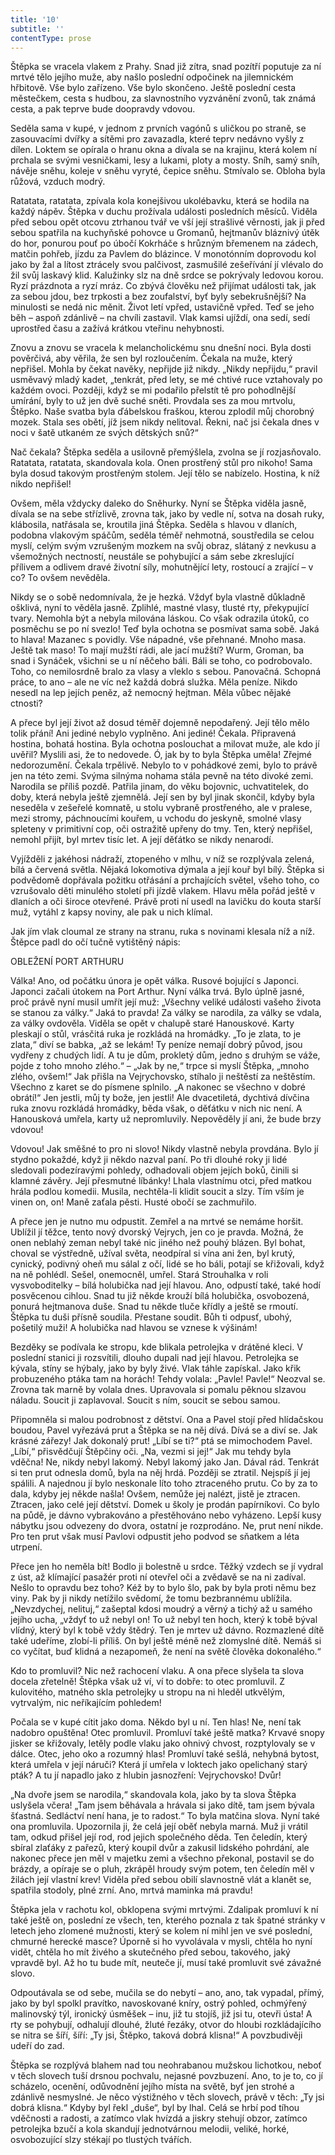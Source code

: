 ```yaml
---
title: '10'
subtitle: ''
contentType: prose
---
```


<section>

Štěpka se vracela vlakem z Prahy. Snad již zítra, snad pozítří poputuje za ní mrtvé tělo jejího muže, aby našlo poslední odpočinek na jilemnickém hřbitově. Vše bylo zařízeno. Vše bylo skončeno. Ještě poslední cesta městečkem, cesta s hudbou, za slavnostního vyzvánění zvonů, tak známá cesta, a pak teprve bude doopravdy vdovou.

Seděla sama v kupé, v jednom z prvních vagónů s uličkou po straně, se zasouvacími dvířky a sítěmi pro zavazadla, které teprv nedávno vyšly z dílen. Loktem se opírala o hranu okna a dívala se na krajinu, která kolem ní prchala se svými vesničkami, lesy a lukami, ploty a mosty. Sníh, samý sníh, návěje sněhu, koleje v sněhu vyryté, čepice sněhu. Stmívalo se. Obloha byla růžová, vzduch modrý.

Ratatata, ratatata, zpívala kola konejšivou ukolébavku, která se hodila na každý nápěv. Štěpka v duchu prožívala události posledních měsíců. Viděla před sebou opět otcovu ztrhanou tvář ve vší její strašlivé věrnosti, jak ji před sebou spatřila na kuchyňské pohovce u Gromanů, hejtmanův bláznivý útěk do hor, ponurou pouť po úbočí Kokrháče s hrůzným břemenem na zádech, matčin pohřeb, jízdu za Pavlem do blázince. V monotónním doprovodu kol jako by žal a lítost ztrácely svou palčivost, zasmušilé zešeřívání jí vlévalo do žil svůj laskavý klid. Kalužinky slz na dně srdce se pokrývaly ledovou korou. Ryzí prázdnota a ryzí mráz. Co zbývá člověku než přijímat události tak, jak za sebou jdou, bez trpkosti a bez zoufalství, byť byly sebekrušnější? Na minulosti se nedá nic měnit. Život letí vpřed, ustavičně vpřed. Teď se jeho běh – aspoň zdánlivě – na chvíli zastavil. Vlak kamsi ujíždí, ona sedí, sedí uprostřed času a zažívá krátkou vteřinu nehybnosti.

Znovu a znovu se vracela k melancholickému snu dnešní noci. Byla dosti pověrčivá, aby věřila, že sen byl rozloučením. Čekala na muže, který nepřišel. Mohla by čekat navěky, nepřijde již nikdy. „Nikdy nepřijdu,“ pravil usměvavý mladý kadet, „tenkrát, před lety, se mé chtivé ruce vztahovaly po každém ovoci. Později, když se mi podařilo přelstít tě pro pohodlnější umírání, byly to už jen dvě suché sněti. Provdala ses za mou mrtvolu, Štěpko. Naše svatba byla ďábelskou fraškou, kterou zplodil můj chorobný mozek. Stala ses obětí, jíž jsem nikdy nelitoval. Řekni, nač jsi čekala dnes v noci v šatě utkaném ze svých dětských snů?“

Nač čekala? Štěpka seděla a usilovně přemýšlela, zvolna se jí rozjasňovalo. Ratatata, ratatata, skandovala kola. Onen prostřený stůl pro nikoho! Sama byla dosud takovým prostřeným stolem. Její tělo se nabízelo. Hostina, k níž nikdo nepřišel!

Ovšem, měla vždycky daleko do Sněhurky. Nyní se Štěpka viděla jasně, dívala se na sebe střízlivě, zrovna tak, jako by vedle ní, sotva na dosah ruky, klábosila, natřásala se, kroutila jiná Štěpka. Seděla s hlavou v dlaních, podobna vlakovým spáčům, seděla téměř nehmotná, soustředila se celou myslí, celým svým vzrušeným mozkem na svůj obraz, slátaný z nevkusu a všemožných nectností, neustále se pohybující a sám sebe zkreslující přílivem a odlivem dravé životní síly, mohutnějící lety, rostoucí a zrající – v co? To ovšem nevěděla.

Nikdy se o sobě nedomnívala, že je hezká. Vždyť byla vlastně důkladně ošklivá, nyní to věděla jasně. Zplihlé, mastné vlasy, tlusté rty, překypující tvary. Nemohla být a nebyla milována láskou. Co však odrazila útoků, co posměchu se po ní svezlo! Teď byla ochotna se posmívat sama sobě. Jaká to hlava! Mazanec s povidly. Vše nápadné, vše přehnané. Mnoho masa. Ještě tak maso! To mají mužští rádi, ale jací mužští? Wurm, Groman, ba snad i Synáček, všichni se u ní něčeho báli. Báli se toho, co podrobovalo. Toho, co nemilosrdně bralo za vlasy a vleklo s sebou. Panovačná. Schopná práce, to ano – ale ne víc než každá dobrá služka. Měla peníze. Nikdo nesedl na lep jejích peněz, až nemocný hejtman. Měla vůbec nějaké ctnosti?

A přece byl její život až dosud téměř dojemně nepodařený. Její tělo mělo tolik přání! Ani jediné nebylo vyplněno. Ani jediné! Čekala. Připravená hostina, bohatá hostina. Byla ochotna poslouchat a milovat muže, ale kdo jí uvěřil? Myslili asi, že to nedovede. Ó, jak by to byla Štěpka uměla! Zřejmé nedorozumění. Čekala trpělivě. Nebylo to v pohádkové zemi, bylo to právě jen na této zemi. Svýma silnýma nohama stála pevně na této divoké zemi. Narodila se příliš pozdě. Patřila jinam, do věku bojovnic, uchvatitelek, do doby, která nebyla ještě zjemnělá. Její sen by byl jinak skončil, kdyby byla neseděla v zešeřelé komnatě, u stolu vybraně prostřeného, ale v pralese, mezi stromy, páchnoucími kouřem, u vchodu do jeskyně, smolné vlasy spleteny v primitivní cop, oči ostražitě upřeny do tmy. Ten, který nepřišel, nemohl přijít, byl mrtev tisíc let. A její děťátko se nikdy nenarodí.

Vyjížděli z jakéhosi nádraží, ztopeného v mlhu, v níž se rozplývala zelená, bílá a červená světla. Nějaká lokomotiva dýmala a její kouř byl bílý. Štěpka si podvědomě dopřávala požitku otřásání a prchajících světel, všeho toho, co vzrušovalo děti minulého století při jízdě vlakem. Hlavu měla pořád ještě v dlaních a oči široce otevřené. Právě proti ní usedl na lavičku do kouta starší muž, vytáhl z kapsy noviny, ale pak u nich klímal.

Jak jím vlak cloumal ze strany na stranu, ruka s novinami klesala níž a níž. Štěpce padl do očí tučně vytištěný nápis:

OBLEŽENÍ PORT ARTHURU

Válka! Ano, od počátku února je opět válka. Rusové bojující s Japonci. Japonci začali útokem na Port Arthur. Nyní válka trvá. Bylo úplně jasné, proč právě nyní musil umřít její muž: „Všechny veliké události vašeho života se stanou za války.“ Jaká to pravda! Za války se narodila, za války se vdala, za války ovdověla. Viděla se opět v chalupě staré Hanouskové. Karty pleskají o stůl, vrásčitá ruka je rozkládá na hromádky. „To je zlata, to je zlata,“ diví se babka, „až se lekám! Ty peníze nemají dobrý původ, jsou vydřeny z chudých lidí. A tu je dům, prokletý dům, jedno s druhým se váže, pojde z toho mnoho zlého.“ – „Jak by ne,“ trpce si myslí Štěpka, „mnoho zlého, ovšem!“ Jak přišla na Vejrychovsko, stíhalo ji neštěstí za neštěstím. Všechno z karet se do písmene splnilo. „A nakonec se všechno v dobré obrátí!“ Jen jestli, můj ty bože, jen jestli! Ale dvacetiletá, dychtivá dívčina ruka znovu rozkládá hromádky, běda však, o děťátku v nich nic není. A Hanousková umřela, karty už nepromluvily. Nepověděly jí ani, že bude brzy vdovou!

Vdovou! Jak směšné to pro ni slovo! Nikdy vlastně nebyla provdána. Bylo jí stydno pokaždé, když ji někdo nazval paní. Po tři dlouhé roky ji lidé sledovali podezíravými pohledy, odhadovali objem jejích boků, činili si klamné závěry. Její přesmutné líbánky! Lhala vlastnímu otci, před matkou hrála podlou komedii. Musila, nechtěla-li klidit soucit a slzy. Tím vším je vinen on, on! Maně zaťala pěsti. Husté obočí se zachmuřilo.

A přece jen je nutno mu odpustit. Zemřel a na mrtvé se nemáme horšit. Ublížil jí těžce, tento nový dvorský Vejrych, jen co je pravda. Možná, že onen neblahý zeman nebyl také nic jiného než pouhý blázen. Byl bohat, choval se výstředně, užíval světa, neodpíral si vína ani žen, byl krutý, cynický, podivný oheň mu sálal z očí, lidé se ho báli, potají se křižovali, když na ně pohlédl. Sešel, onemocněl, umřel. Stará Strouhalka v roli vysvoboditelky – bílá holubička nad její hlavou. Ano, odpustí také, také hodí posvěcenou cihlou. Snad tu již někde krouží bílá holubička, osvobozená, ponurá hejtmanova duše. Snad tu někde tluče křídly a ještě se rmoutí. Štěpka tu duši přísně soudila. Přestane soudit. Bůh ti odpusť, ubohý, pošetilý muži! A holubička nad hlavou se vznese k výšinám!

Bezděky se podívala ke stropu, kde blikala petrolejka v drátěné kleci. V poslední stanici ji rozsvítili, dlouho dupali nad její hlavou. Petrolejka se kývala, stíny se hýbaly, jako by byly živé. Vlak táhle zapískal. Jako křik probuzeného ptáka tam na horách! Tehdy volala: „Pavle! Pavle!“ Neozval se. Zrovna tak marně by volala dnes. Upravovala si pomalu pěknou slzavou náladu. Soucit ji zaplavoval. Soucit s ním, soucit se sebou samou.

Připomněla si malou podrobnost z dětství. Ona a Pavel stojí před hlídačskou boudou, Pavel vyřezává prut a Štěpka se na něj dívá. Dívá se a diví se. Jak krásné zářezy! Jak dokonalý prut! „Líbí se ti?“ ptá se mimochodem Pavel. „Líbí,“ přisvědčují Štěpčiny oči. „Na, vezmi si jej!“ Jak mu tehdy byla vděčna! Ne, nikdy nebyl lakomý. Nebyl lakomý jako Jan. Dával rád. Tenkrát si ten prut odnesla domů, byla na něj hrdá. Později se ztratil. Nejspíš jí jej spálili. A najednou jí bylo neskonale líto toho ztraceného prutu. Co by za to dala, kdyby jej někde našla! Ovšem, nemůže jej nalézt, jistě je ztracen. Ztracen, jako celé její dětství. Domek u školy je prodán papírníkovi. Co bylo na půdě, je dávno vybrakováno a přestěhováno nebo vyházeno. Lepší kusy nábytku jsou odvezeny do dvora, ostatní je rozprodáno. Ne, prut není nikde. Pro ten prut však musí Pavlovi odpustit jeho podvod se sňatkem a léta utrpení.

Přece jen ho neměla bít! Bodlo ji bolestně u srdce. Těžký vzdech se jí vydral z úst, až klímající pasažér proti ní otevřel oči a zvědavě se na ni zadíval. Nešlo to opravdu bez toho? Kéž by to bylo šlo, pak by byla proti němu bez viny. Pak by ji nikdy netížilo svědomí, že tomu bezbrannému ublížila. „Nevzdychej, nelituj,“ zašeptal kdosi moudrý a věrný a tichý až u samého jejího ucha, „vždyť to už nebyl on! To už nebyl ten hoch, který k tobě býval vlídný, který byl k tobě vždy štědrý. Ten je mrtev už dávno. Rozmazlené dítě také udeříme, zlobí-li příliš. On byl ještě méně než zlomyslné dítě. Nemáš si co vyčítat, buď klidná a nezapomeň, že není na světě člověka dokonalého.“

Kdo to promluvil? Nic než rachocení vlaku. A ona přece slyšela ta slova docela zřetelně! Štěpka však už ví, ví to dobře: to otec promluvil. Z kulovitého, matného skla petrolejky u stropu na ni hleděl utkvělým, vytrvalým, nic neříkajícím pohledem!

Počala se v kupé cítit jako doma. Někdo byl u ní. Ten hlas! Ne, není tak nadobro opuštěna! Otec promluvil. Promluví také ještě matka? Krvavé snopy jisker se křižovaly, letěly podle vlaku jako ohnivý chvost, rozptylovaly se v dálce. Otec, jeho oko a rozumný hlas! Promluví také sešlá, nehybná bytost, která umřela v její náruči? Která jí umřela v loktech jako opelichaný starý pták? A tu jí napadlo jako z hlubin jasnozření: Vejrychovsko! Dvůr!

„Na dvoře jsem se narodila,“ skandovala kola, jako by ta slova Štěpka uslyšela včera! „Tam jsem běhávala a hrávala si jako dítě, tam jsem bývala šťastná. Sedláctví není hana, je to radost.“ To byla matčina slova. Nyní také ona promluvila. Upozornila ji, že celá její oběť nebyla marná. Muž ji vrátil tam, odkud přišel její rod, rod jejich společného děda. Ten čeledín, který sbíral zlaťáky z pařezů, který koupil dvůr a zakusil lidského pohrdání, ale nakonec přece jen měl v majetku zemi a všechno překonal, postavil se do brázdy, a opíraje se o pluh, zkrápěl hroudy svým potem, ten čeledín měl v žilách její vlastní krev! Viděla před sebou obilí slavnostně vlát a klanět se, spatřila stodoly, plné zrní. Ano, mrtvá maminka má pravdu!

Štěpka jela v rachotu kol, obklopena svými mrtvými. Zdalipak promluví k ní také ještě on, poslední ze všech, ten, kterého poznala z tak špatné stránky v letech jeho zlomené mužnosti, který se kolem ní mihl jen ve své poslední, chmurné herecké masce? Úporně si ho vyvolávala v mysli, chtěla ho nyní vidět, chtěla ho mít živého a skutečného před sebou, takového, jaký vpravdě byl. Až ho tu bude mít, neuteče jí, musí také promluvit své závažné slovo.

Odpoutávala se od sebe, mučila se do nebytí – ano, ano, tak vypadal, přímý, jako by byl spolkl pravítko, navoskované kníry, ostrý pohled, ochmýřený malinovský týl, ironický úsměšek – inu, již tu stojíš, již jsi tu, otevři ústa! A rty se pohybují, odhalují dlouhé, žluté řezáky, otvor do hloubi rozkládajícího se nitra se šíří, šíří: „Ty jsi, Štěpko, taková dobrá klisna!“ A povzbudivěji udeří do zad.

Štěpka se rozplývá blahem nad tou neohrabanou mužskou lichotkou, neboť v těch slovech tuší drsnou pochvalu, nejasné povzbuzení. Ano, to je to, co jí scházelo, ocenění, odůvodnění jejího místa na světě, byť jen strohé a zdánlivě nesmyslné. Je něco výstižného v těch slovech, právě v těch: „Ty jsi dobrá klisna.“ Kdyby byl řekl „duše“, byl by lhal. Celá se hrbí pod tíhou vděčnosti a radosti, a zatímco vlak hvízdá a jiskry stehují obzor, zatímco petrolejka bzučí a kola skandují jednotvárnou melodii, veliké, horké, osvobozující slzy stékají po tlustých tvářích.

</section>
